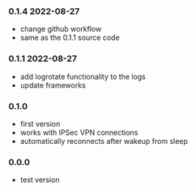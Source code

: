 ### 0.1.4 2022-08-27
- change github workflow 
- same as the 0.1.1 source code

### 0.1.1 2022-08-27
- add logrotate functionality to the logs
- update frameworks

### 0.1.0
- first version
- works with IPSec VPN connections
- automatically reconnects after wakeup from sleep


### 0.0.0
- test version

